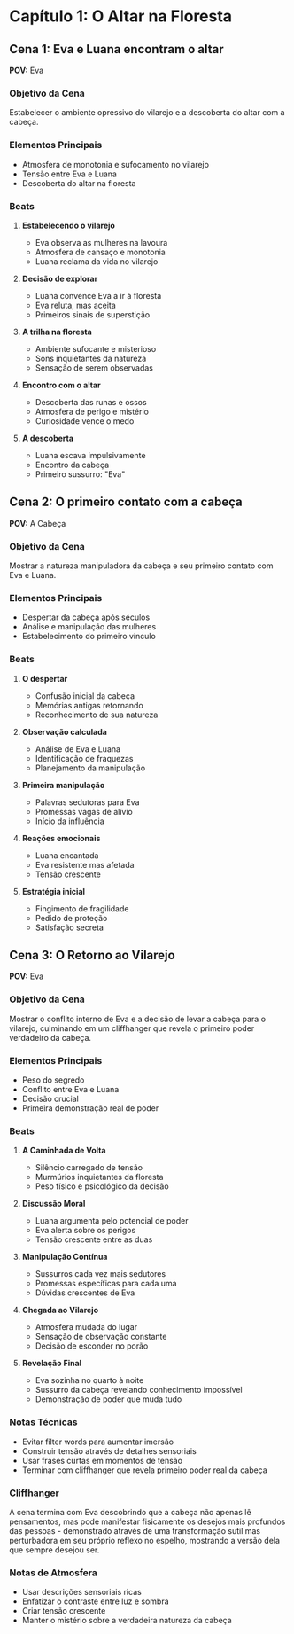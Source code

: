 # Capítulo 1: O Altar na Floresta

## Cena 1: Eva e Luana encontram o altar
**POV:** Eva

### Objetivo da Cena
Estabelecer o ambiente opressivo do vilarejo e a descoberta do altar com a cabeça.

### Elementos Principais
- Atmosfera de monotonia e sufocamento no vilarejo
- Tensão entre Eva e Luana
- Descoberta do altar na floresta

### Beats
1. **Estabelecendo o vilarejo**
   - Eva observa as mulheres na lavoura
   - Atmosfera de cansaço e monotonia
   - Luana reclama da vida no vilarejo

2. **Decisão de explorar**
   - Luana convence Eva a ir à floresta
   - Eva reluta, mas aceita
   - Primeiros sinais de superstição

3. **A trilha na floresta**
   - Ambiente sufocante e misterioso
   - Sons inquietantes da natureza
   - Sensação de serem observadas

4. **Encontro com o altar**
   - Descoberta das runas e ossos
   - Atmosfera de perigo e mistério
   - Curiosidade vence o medo

5. **A descoberta**
   - Luana escava impulsivamente
   - Encontro da cabeça
   - Primeiro sussurro: "Eva"

## Cena 2: O primeiro contato com a cabeça
**POV:** A Cabeça

### Objetivo da Cena
Mostrar a natureza manipuladora da cabeça e seu primeiro contato com Eva e Luana.

### Elementos Principais
- Despertar da cabeça após séculos
- Análise e manipulação das mulheres
- Estabelecimento do primeiro vínculo

### Beats
1. **O despertar**
   - Confusão inicial da cabeça
   - Memórias antigas retornando
   - Reconhecimento de sua natureza

2. **Observação calculada**
   - Análise de Eva e Luana
   - Identificação de fraquezas
   - Planejamento da manipulação

3. **Primeira manipulação**
   - Palavras sedutoras para Eva
   - Promessas vagas de alívio
   - Início da influência

4. **Reações emocionais**
   - Luana encantada
   - Eva resistente mas afetada
   - Tensão crescente

5. **Estratégia inicial**
   - Fingimento de fragilidade
   - Pedido de proteção
   - Satisfação secreta

## Cena 3: O Retorno ao Vilarejo
**POV:** Eva

### Objetivo da Cena
Mostrar o conflito interno de Eva e a decisão de levar a cabeça para o vilarejo, culminando em um cliffhanger que revela o primeiro poder verdadeiro da cabeça.

### Elementos Principais
- Peso do segredo
- Conflito entre Eva e Luana
- Decisão crucial
- Primeira demonstração real de poder

### Beats
1. **A Caminhada de Volta**
   - Silêncio carregado de tensão
   - Murmúrios inquietantes da floresta
   - Peso físico e psicológico da decisão

2. **Discussão Moral**
   - Luana argumenta pelo potencial de poder
   - Eva alerta sobre os perigos
   - Tensão crescente entre as duas

3. **Manipulação Contínua**
   - Sussurros cada vez mais sedutores
   - Promessas específicas para cada uma
   - Dúvidas crescentes de Eva

4. **Chegada ao Vilarejo**
   - Atmosfera mudada do lugar
   - Sensação de observação constante
   - Decisão de esconder no porão

5. **Revelação Final**
   - Eva sozinha no quarto à noite
   - Sussurro da cabeça revelando conhecimento impossível
   - Demonstração de poder que muda tudo

### Notas Técnicas
- Evitar filter words para aumentar imersão
- Construir tensão através de detalhes sensoriais
- Usar frases curtas em momentos de tensão
- Terminar com cliffhanger que revela primeiro poder real da cabeça

### Cliffhanger
A cena termina com Eva descobrindo que a cabeça não apenas lê pensamentos, mas pode manifestar fisicamente os desejos mais profundos das pessoas - demonstrado através de uma transformação sutil mas perturbadora em seu próprio reflexo no espelho, mostrando a versão dela que sempre desejou ser.

### Notas de Atmosfera
- Usar descrições sensoriais ricas
- Enfatizar o contraste entre luz e sombra
- Criar tensão crescente
- Manter o mistério sobre a verdadeira natureza da cabeça
